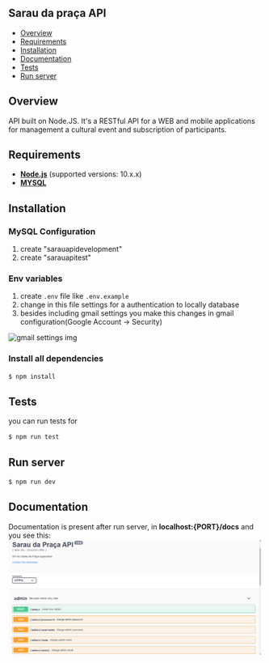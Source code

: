 ## Sarau da praça API
- [Overview](#overview)
- [Requirements](#requirements)
- [Installation](#installation)
- [Documentation](#documentation)
- [Tests](#tests)
- [Run server](#run-server)

## Overview

API built on Node.JS. It's a RESTful API for a WEB and mobile applications for management a cultural event and subscription of participants. 

## Requirements

- **[Node.js](https://www.nodejs.org/)** (supported versions: 10.x.x)
- **[MYSQL](https://www.mysql.com/)**

## Installation

### MySQL Configuration
1. create "sarauapidevelopment"
2. create "sarauapitest"

### Env variables
1. create `.env` file like `.env.example`
2. change in this file settings for a authentication to locally database
3. besides including gmail settings you make this changes in gmail configuration(Google Account -> Security)
<img alt="gmail settings img" src="https://i2.wp.com/blog.mailtrap.io/wp-content/uploads/2019/09/image4-1.png?resize=768%2C240&ssl=1" width="500">

### Install all dependencies
```bash
$ npm install 
```

## Tests
you can run tests for
```bash
$ npm run test
```

## Run server
```bash
$ npm run dev
```

## Documentation
Documentation is present after run server, in **localhost:{PORT}/docs** and you see this:
<img alt="documentation example" src="./api_documentation.png" width="500">